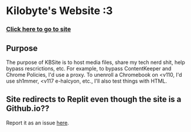 # Kilobyte's Website :3
### [Click here to go to site](https://kkilobyte.github.io)
## Purpose
The purpose of KBSite is to host media files, share my tech nerd shit, help bypass rescrictions, etc. For example, to bypass ContentKeeper and Chrome Policies, I'd use a proxy. To unenroll a Chromebook on <v110, I'd use sh1mmer, <v117 e-halcyon, etc., I'll also test things with HTML.
## Site redirects to Replit even though the site is a Github.io??
Report it as an issue [here](https://github.com/kkilobyte/kkilobyte.github.io/issues).
